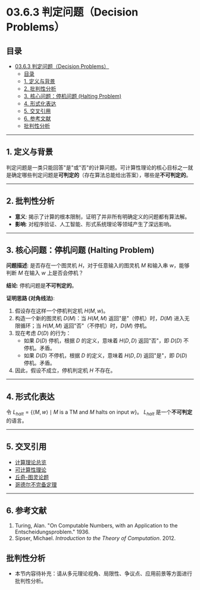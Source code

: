 # 03.6.3 判定问题（Decision Problems）

## 目录

- [03.6.3 判定问题（Decision Problems）](#0363-判定问题decision-problems)
  - [目录](#目录)
  - [1. 定义与背景](#1-定义与背景)
  - [2. 批判性分析](#2-批判性分析)
  - [3. 核心问题：停机问题 (Halting Problem)](#3-核心问题停机问题-halting-problem)
  - [4. 形式化表达](#4-形式化表达)
  - [5. 交叉引用](#5-交叉引用)
  - [6. 参考文献](#6-参考文献)
  - [批判性分析](#批判性分析)

---

## 1. 定义与背景

判定问题是一类只能回答"是"或"否"的计算问题。可计算性理论的核心目标之一就是确定哪些判定问题是**可判定的**（存在算法总能给出答案），哪些是**不可判定的**。

---

## 2. 批判性分析

- **意义**: 揭示了计算的根本限制，证明了并非所有明确定义的问题都有算法解。
- **影响**: 对程序验证、人工智能、形式系统理论等领域产生了深远影响。

---

## 3. 核心问题：停机问题 (Halting Problem)

**问题描述**: 是否存在一个图灵机 $H$，对于任意输入的图灵机 $M$ 和输入串 $w$，能够判断 $M$ 在输入 $w$ 上是否会停机？

**结论**: 停机问题是**不可判定的**。

**证明思路 (对角线法)**:

1. 假设存在这样一个停机判定机 $H(M, w)$。
2. 构造一个新的图灵机 $D(M)$：当 $H(M, M)$ 返回"是"（停机）时，$D(M)$ 进入无限循环；当 $H(M, M)$ 返回"否"（不停机）时，$D(M)$ 停机。
3. 现在考虑 $D(D)$ 的行为：
    - 如果 $D(D)$ 停机，根据 $D$ 的定义，意味着 $H(D, D)$ 返回"否"，即 $D(D)$ 不停机。矛盾。
    - 如果 $D(D)$ 不停机，根据 $D$ 的定义，意味着 $H(D, D)$ 返回"是"，即 $D(D)$ 停机。矛盾。
4. 因此，假设不成立，停机判定机 $H$ 不存在。

---

## 4. 形式化表达

令 $L_{halt} = \{ \langle M, w \rangle \mid M \text{ is a TM and } M \text{ halts on input } w \}$。
$L_{halt}$ 是一个**不可判定**的语言。

---

## 5. 交叉引用

- [计算理论总览](README.md)
- [可计算性理论](03.6.1_Computability_Theory.md)
- [丘奇-图灵论题](03.6.2_Church_Turing_Thesis.md)
- [哥德尔不完备定理](../../11_Logic_Theory/04_Incompleteness_Theorems.md)

---

## 6. 参考文献

1. Turing, Alan. "On Computable Numbers, with an Application to the Entscheidungsproblem." 1936.
2. Sipser, Michael. *Introduction to the Theory of Computation*. 2012.

## 批判性分析

- 本节内容待补充：请从多元理论视角、局限性、争议点、应用前景等方面进行批判性分析。
